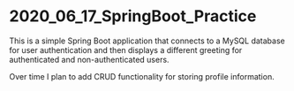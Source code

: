 # 2020_06_17_SpringBoot_Practice
This is a simple Spring Boot application that connects to a MySQL database for user authentication and then displays a different greeting for authenticated and non-authenticated users. 

Over time I plan to add CRUD functionality for storing profile information.
